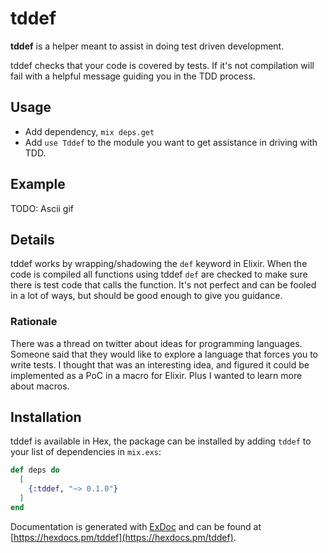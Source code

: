 # tddef

**tddef** is a helper meant to assist in doing test driven development.

tddef checks that your code is covered by tests. If it's not compilation will fail with a helpful message guiding you in the TDD process.

## Usage

- Add dependency, `mix deps.get`
- Add `use Tddef` to the module you want to get assistance in driving with TDD.

## Example

TODO: Ascii gif

## Details

tddef works by wrapping/shadowing the `def` keyword in Elixir. When the code is compiled all functions using tddef `def` are checked to make sure there is test code that calls the function. It's not perfect and can be fooled in a lot of ways, but should be good enough to give you guidance.

### Rationale

There was a thread on twitter about ideas for programming languages. Someone said that they would like to explore a language that forces you to write tests. I thought that was an interesting idea, and figured it could be implemented as a PoC in a macro for Elixir. Plus I wanted to learn more about macros.

## Installation

tddef is available in Hex, the package can be installed
by adding `tddef` to your list of dependencies in `mix.exs`:

```elixir
def deps do
  [
    {:tddef, "~> 0.1.0"}
  ]
end
```

Documentation is generated with [ExDoc](https://github.com/elixir-lang/ex_doc) and can
be found at [https://hexdocs.pm/tddef](https://hexdocs.pm/tddef).
